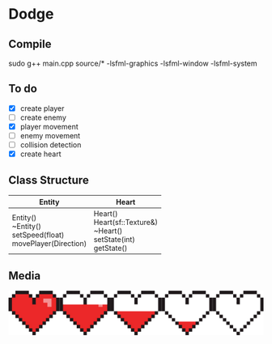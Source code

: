# Dodge

## Compile

sudo g++ main.cpp source/* -lsfml-graphics -lsfml-window -lsfml-system

## To do

- [x] create player
- [ ] create enemy
- [x] player movement
- [ ] enemy movement
- [ ] collision detection
- [x] create heart

## Class Structure
| Entity                                                            | Heart                                                                     |
|-------------------------------------------------------------------|---------------------------------------------------------------------------|
| Entity()<br>~Entity()<br>setSpeed(float)<br>movePlayer(Direction) | Heart()<br>Heart(sf::Texture&)<br>~Heart()<br>setState(int)<br>getState() |

## Media
![Heart Sprite](sprites/hearts.png)
